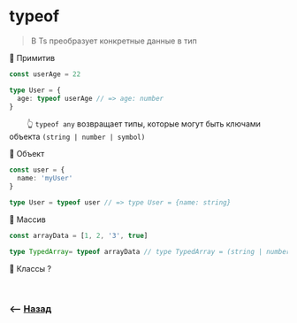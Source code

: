# typeof
> В Ts преобразует конкретные данные в тип

🔹 Примитив
```typescript
const userAge = 22

type User = {
  age: typeof userAge // => age: number
}
```   
&emsp;&emsp; 👆 `typeof any` возвращает типы, которые могут быть ключами объекта `(string | number | symbol)`    
   

🔹 Объект      
```typescript
const user = {
  name: 'myUser'
}

type User = typeof user // => type User = {name: string}
```

🔹 Массив      
```typescript
const arrayData = [1, 2, '3', true]

type TypedArray= typeof arrayData // type TypedArray = (string | number | boolean)[]
```

🔹 Классы ?       

<br>

### ⟵ **<a href="../../readme.md">Назад</a>**